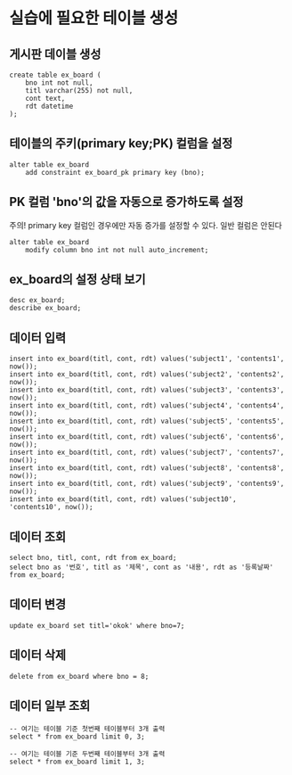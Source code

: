 # 실습에 필요한 테이블 생성

## 게시판 데이블 생성
```
create table ex_board (
    bno int not null,
    titl varchar(255) not null,
    cont text,
    rdt datetime
);
```

## 테이블의 주키(primary key;PK) 컬럼을 설정
```
alter table ex_board 
    add constraint ex_board_pk primary key (bno);
```

## PK 컬럼 'bno'의 값을 자동으로 증가하도록 설정
주의! primary key 컬럼인 경우에만 자동 증가를 설정할 수 있다. 일반 컬럼은 안된다

```
alter table ex_board
    modify column bno int not null auto_increment;
```

## ex_board의 설정 상태 보기
```
desc ex_board;
describe ex_board;
```

## 데이터 입력
```
insert into ex_board(titl, cont, rdt) values('subject1', 'contents1', now());
insert into ex_board(titl, cont, rdt) values('subject2', 'contents2', now());
insert into ex_board(titl, cont, rdt) values('subject3', 'contents3', now());
insert into ex_board(titl, cont, rdt) values('subject4', 'contents4', now());
insert into ex_board(titl, cont, rdt) values('subject5', 'contents5', now());
insert into ex_board(titl, cont, rdt) values('subject6', 'contents6', now());
insert into ex_board(titl, cont, rdt) values('subject7', 'contents7', now());
insert into ex_board(titl, cont, rdt) values('subject8', 'contents8', now());
insert into ex_board(titl, cont, rdt) values('subject9', 'contents9', now());
insert into ex_board(titl, cont, rdt) values('subject10', 'contents10', now());
```

## 데이터 조회
```
select bno, titl, cont, rdt from ex_board;
select bno as '번호', titl as '제목', cont as '내용', rdt as '등록날짜' from ex_board;
```

## 데이터 변경
```
update ex_board set titl='okok' where bno=7;
```

## 데이터 삭제
```
delete from ex_board where bno = 8;
```

## 데이터 일부 조회
```
-- 여기는 테이블 기준 첫번째 테이블부터 3개 출력
select * from ex_board limit 0, 3;

-- 여기는 테이블 기준 두번째 테이블부터 3개 출력
select * from ex_board limit 1, 3; 
```